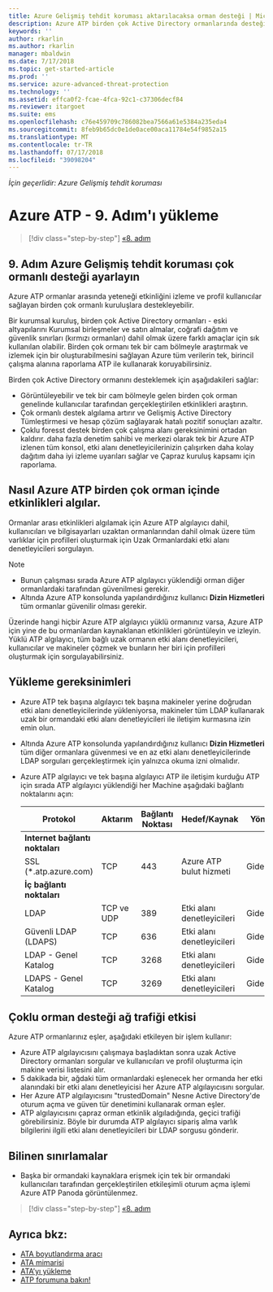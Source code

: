 ```yaml
---
title: Azure Gelişmiş tehdit koruması aktarılacaksa orman desteği | Microsoft Docs
description: Azure ATP birden çok Active Directory ormanlarında desteği ayarlama yapma.
keywords: ''
author: rkarlin
ms.author: rkarlin
manager: mbaldwin
ms.date: 7/17/2018
ms.topic: get-started-article
ms.prod: ''
ms.service: azure-advanced-threat-protection
ms.technology: ''
ms.assetid: effca0f2-fcae-4fca-92c1-c37306decf84
ms.reviewer: itargoet
ms.suite: ems
ms.openlocfilehash: c76e459709c786082bea7566a61e5384a235eda4
ms.sourcegitcommit: 8feb9b65dc0e1de0ace00aca11784e54f9852a15
ms.translationtype: MT
ms.contentlocale: tr-TR
ms.lasthandoff: 07/17/2018
ms.locfileid: "39098204"
---
```

*İçin geçerlidir: Azure Gelişmiş tehdit koruması*

# <a name="install-azure-atp---step-9"></a>Azure ATP - 9. Adım'ı yükleme

>[!div class="step-by-step"]
[«8. adım](install-atp-step8-samr.md)

## <a name="step-9--set-up-azure-advanced-threat-protection-multi-forest-support"></a>9. Adım  Azure Gelişmiş tehdit koruması çok ormanlı desteği ayarlayın

Azure ATP ormanlar arasında yeteneği etkinliğini izleme ve profil kullanıcılar sağlayan birden çok ormanlı kuruluşlara destekleyebilir. 

Bir kurumsal kuruluş, birden çok Active Directory ormanları - eski altyapılarını Kurumsal birleşmeler ve satın almalar, coğrafi dağıtım ve güvenlik sınırları (kırmızı ormanları) dahil olmak üzere farklı amaçlar için sık kullanılan olabilir. Birden çok ormanı tek bir cam bölmeyle araştırmak ve izlemek için bir oluşturabilmesini sağlayan Azure tüm verilerin tek, birincil çalışma alanına raporlama ATP ile kullanarak koruyabilirsiniz.

Birden çok Active Directory ormanını desteklemek için aşağıdakileri sağlar:
-   Görüntüleyebilir ve tek bir cam bölmeyle gelen birden çok orman genelinde kullanıcılar tarafından gerçekleştirilen etkinlikleri araştırın. 
-   Çok ormanlı destek algılama artırır ve Gelişmiş Active Directory Tümleştirmesi ve hesap çözüm sağlayarak hatalı pozitif sonuçları azaltır. 
-   Çoklu foresst destek birden çok çalışma alanı gereksinimini ortadan kaldırır. daha fazla denetim sahibi ve merkezi olarak tek bir Azure ATP izlenen tüm konsol, etki alanı denetleyicilerinizin çalışırken daha kolay dağıtım daha iyi izleme uyarıları sağlar ve Çapraz kuruluş kapsamı için raporlama.


## <a name="how-azure-atp-detects-activities-across-multiple-forests"></a>Nasıl Azure ATP birden çok orman içinde etkinlikleri algılar. 

Ormanlar arası etkinlikleri algılamak için Azure ATP algılayıcı dahil, kullanıcıları ve bilgisayarları uzaktan ormanlarından dahil olmak üzere tüm varlıklar için profilleri oluşturmak için Uzak Ormanlardaki etki alanı denetleyicileri sorgulayın. 

> [!NOTE]
> - Bunun çalışması sırada Azure ATP algılayıcı yüklendiği orman diğer ormanlardaki tarafından güvenilmesi gerekir.
> - Altında Azure ATP konsolunda yapılandırdığınız kullanıcı **Dizin Hizmetleri** tüm ormanlar güvenilir olması gerekir.


Üzerinde hangi hiçbir Azure ATP algılayıcı yüklü ormanınız varsa, Azure ATP için yine de bu ormanlardan kaynaklanan etkinlikleri görüntüleyin ve izleyin. Yüklü ATP algılayıcı, tüm bağlı uzak ormanın etki alanı denetleyicileri, kullanıcılar ve makineler çözmek ve bunların her biri için profilleri oluşturmak için sorgulayabilirsiniz. 

## <a name="installation-requirements"></a>Yükleme gereksinimleri 

-   Azure ATP tek başına algılayıcı tek başına makineler yerine doğrudan etki alanı denetleyicilerinde yükleniyorsa, makineler tüm LDAP kullanarak uzak bir ormandaki etki alanı denetleyicileri ile iletişim kurmasına izin emin olun. 
- Altında Azure ATP konsolunda yapılandırdığınız kullanıcı **Dizin Hizmetleri** tüm diğer ormanlara güvenmesi ve en az etki alanı denetleyicilerinde LDAP sorguları gerçekleştirmek için yalnızca okuma izni olmalıdır.

- Azure ATP algılayıcı ve tek başına algılayıcı ATP ile iletişim kurduğu ATP için sırada ATP algılayıcı yüklendiği her Machine aşağıdaki bağlantı noktalarını açın:

 
  |Protokol|Aktarım|Bağlantı Noktası|Hedef/Kaynak|Yön|
  |----|----|----|----|----|
  |**Internet bağlantı noktaları**||||
  |SSL (*.atp.azure.com)|TCP|443|Azure ATP bulut hizmeti|Giden|
  |**İç bağlantı noktaları**||||           
  |LDAP|TCP ve UDP|389|Etki alanı denetleyicileri|Giden|
  |Güvenli LDAP (LDAPS)|TCP|636|Etki alanı denetleyicileri|Giden|
  |LDAP - Genel Katalog|TCP|3268|Etki alanı denetleyicileri|Giden|
  |LDAPS - Genel Katalog|TCP|3269|Etki alanı denetleyicileri|Giden|


## <a name="multi-forest-support-network-traffic-impact"></a>Çoklu orman desteği ağ trafiği etkisi 

Azure ATP ormanlarınız eşler, aşağıdaki etkileyen bir işlem kullanır:

-   Azure ATP algılayıcısını çalışmaya başladıktan sonra uzak Active Directory ormanları sorgular ve kullanıcıları ve profil oluşturma için makine verisi listesini alır.
-   5 dakikada bir, ağdaki tüm ormanlardaki eşlenecek her ormanda her etki alanındaki bir etki alanı denetleyicisi her Azure ATP algılayıcısını sorgular.
-   Her Azure ATP algılayıcısını "trustedDomain" Nesne Active Directory'de oturum açma ve güven tür denetimini kullanarak orman eşler.
-   ATP algılayıcısını çapraz orman etkinlik algıladığında, geçici trafiği görebilirsiniz. Böyle bir durumda ATP algılayıcı sipariş alma varlık bilgilerini ilgili etki alanı denetleyicileri bir LDAP sorgusu gönderir. 

## <a name="known-limitations"></a>Bilinen sınırlamalar
-   Başka bir ormandaki kaynaklara erişmek için tek bir ormandaki kullanıcıları tarafından gerçekleştirilen etkileşimli oturum açma işlemi Azure ATP Panoda görüntülenmez.


>[!div class="step-by-step"]
[«8. adım](install-atp-step8-samr.md)


## <a name="see-also"></a>Ayrıca bkz:
- [ATA boyutlandırma aracı](http://aka.ms/aatpsizingtool)
- [ATA mimarisi](atp-architecture.md)
- [ATA’yı yükleme](install-atp-step1.md)
- [ATP forumuna bakın!](https://aka.ms/azureatpcommunity)

